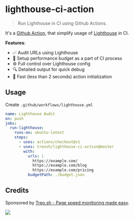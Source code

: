 # lighthouse-ci-action

> Run Lighthouse in CI using Github Actions.

It's a [Github Action](https://github.com/features/actions), that simplify usage of [Lighthouse](https://developers.google.com/web/tools/lighthouse) in CI.

**Features**:

- ✅ Audit URLs using Lighthouse
- 🎯 Setup performance budget as a part of CI process
- ⚙️ Full control over Lighthouse config
- 🔍 Detailed output for quick debug
- 🚀 Fast (less than 2 seconds) action initialization

## Usage

Create `.github/workflows/lighthouse.yml`

```yaml
name: Lighthouse Audit
on: push
jobs:
  run-lighthouse:
    runs-on: ubuntu-latest
    steps:
      - uses: actions/checkout@v1
      - uses: treosh/lighthouse-ci-action@master
        with:
          urls: |
            https://example.com/
            https://example.com/blog
            https://example.com/pricing
          budgetPath: ./budget.json
```

## Credits

Sponsored by [Treo.sh - Page speed monitoring made easy](https://treo.sh).

[![](https://img.shields.io/badge/license-MIT-blue.svg)](./LICENSE)
